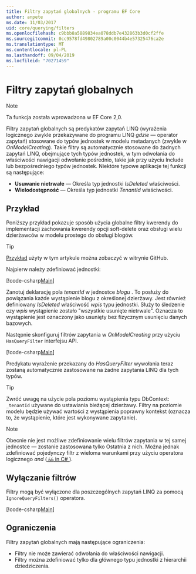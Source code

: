 ```yaml
---
title: Filtry zapytań globalnych - programu EF Core
author: anpete
ms.date: 11/03/2017
uid: core/querying/filters
ms.openlocfilehash: c9bbb8a5889834ea078ddb7e432863b3d0cf2ffe
ms.sourcegitcommit: 0cc9578fd49802789a00c0044b4e57325476ca2e
ms.translationtype: MT
ms.contentlocale: pl-PL
ms.lasthandoff: 09/04/2019
ms.locfileid: "70271459"
---
```

# <a name="global-query-filters"></a>Filtry zapytań globalnych

> [!NOTE]
> Ta funkcja została wprowadzona w EF Core 2,0.

Filtry zapytań globalnych są predykatów zapytań LINQ (wyrażenia logicznego zwykle przekazywane do programu LINQ *gdzie* — operator zapytań) stosowane do typów jednostek w modelu metadanych (zwykle w *OnModelCreating*). Takie filtry są automatycznie stosowane do żadnych zapytań LINQ, obejmujące tych typów jednostek, w tym odwołania do właściwości nawigacji odwołanie pośrednio, takie jak przy użyciu Include lub bezpośredniego typów jednostek. Niektóre typowe aplikacje tej funkcji są następujące:

* **Usuwanie nietrwałe** — Określa typ jednostki *IsDeleted* właściwości.
* **Wielodostępność** — Określa typ jednostki *TenantId* właściwości.

## <a name="example"></a>Przykład

Poniższy przykład pokazuje sposób użycia globalne filtry kwerendy do implementacji zachowania kwerendy opcji soft-delete oraz obsługi wielu dzierżawców w modelu prostego do obsługi blogów.

> [!TIP]
> [Przykład](https://github.com/aspnet/EntityFramework.Docs/tree/master/samples/core/QueryFilters) użyty w tym artykule można zobaczyć w witrynie GitHub.

Najpierw należy zdefiniować jednostki:

[!code-csharp[Main](../../../samples/core/QueryFilters/Program.cs#Entities)]

Zanotuj deklarację pola _tenantId_ w jednostce _blogu_ . To posłuży do powiązania każde wystąpienie blogu z określonej dzierżawy. Jest również definiowany _IsDeleted_ właściwość _wpis_ typu jednostki. Służy to śledzenie czy _wpis_ wystąpienie zostało "wszystkie usunięte nietrwale". Oznacza to wystąpienie jest oznaczony jako usunięty bez fizycznym usunięciu danych bazowych.

Następnie skonfiguruj filtrów zapytania w _OnModelCreating_ przy użyciu `HasQueryFilter` interfejsu API.

[!code-csharp[Main](../../../samples/core/QueryFilters/Program.cs#Configuration)]

Predykatu wyrażenie przekazany do _HasQueryFilter_ wywołania teraz zostaną automatycznie zastosowane na żadne zapytania LINQ dla tych typów.

> [!TIP]
> Zwróć uwagę na użycie pola poziomu wystąpienia typu DbContext: `_tenantId` używane do ustawiania bieżącej dzierżawy. Filtry na poziomie modelu będzie używać wartości z wystąpienia poprawny kontekst (oznacza to, że wystąpienie, które jest wykonywane zapytanie).

> [!NOTE]
> Obecnie nie jest możliwe zdefiniowanie wielu filtrów zapytania w tej samej jednostce — zostanie zastosowana tylko Ostatnia z nich. Można jednak zdefiniować pojedynczy filtr z wieloma warunkami przy użyciu operatora logicznego _and_ ([ `&&` in C# ](https://docs.microsoft.com/dotnet/csharp/language-reference/operators/boolean-logical-operators#conditional-logical-and-operator-)).

## <a name="disabling-filters"></a>Wyłączanie filtrów

Filtry mogą być wyłączone dla poszczególnych zapytań LINQ za pomocą `IgnoreQueryFilters()` operatora.

[!code-csharp[Main](../../../samples/core/QueryFilters/Program.cs#IgnoreFilters)]

## <a name="limitations"></a>Ograniczenia

Filtry zapytań globalnych mają następujące ograniczenia:

* Filtry nie może zawierać odwołania do właściwości nawigacji.
* Filtry można zdefiniować tylko dla głównego typu jednostki z hierarchii dziedziczenia.
